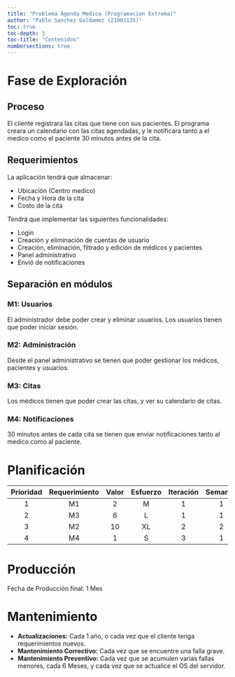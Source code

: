 ```yaml
---
title: "Problema Agenda Medica (Programacion Extrema)"
author: "Pablo Sanchez Galdamez (21001135)"
toc: true
toc-depth: 3
toc-title: "Contenidos"
numbersections: true
---
```


Fase de Exploración
===================

Proceso
-------

El cliente registrara las citas que tiene con sus pacientes. El programa creara
un calendario con las citas agendadas, y le notificara tanto a el medico como
el paciente 30 minutos antes de la cita.

Requerimientos
--------------

La aplicación tendrá que almacenar:

* Ubicación (Centro medico)
* Fecha y Hora de la cita
* Costo de la cita

Tendrá que implementar las siguientes funcionalidades:

* Login
* Creación y eliminación de cuentas de usuario
* Creación, eliminación, filtrado y edición de médicos y pacientes
* Panel administrativo
* Envió de notificaciones

Separación en módulos
---------------------

### M1: Usuarios

El administrador debe poder crear y eliminar usuarios. Los usuarios tienen que
poder iniciar sesión.

### M2: Administración

Desde el panel administrativo se tienen que poder gestionar los médicos,
pacientes y usuarios.

### M3: Citas

Los médicos tienen que poder crear las citas, y ver su calendario de citas.

### M4: Notificaciones

30 minutos antes de cada cita se tienen que enviar notificaciones tanto al
medico como al paciente.

Planificación
=============

| Prioridad | Requerimiento | Valor | Esfuerzo | Iteración | Semanas |
|:---------:|:-------------:|:-----:|:--------:|:---------:|:-------:|
|     1     |       M1      |   2   |     M    |     1     |    1    |
|     2     |       M3      |   6   |     L    |     1     |    1    |
|     3     |       M2      |   10  |    XL    |     2     |    2    |
|     4     |       M4      |   1   |     S    |     3     |    1    |

Producción
==========

Fecha de Producción final: 1 Mes

Mantenimiento
=============

* **Actualizaciones:** Cada 1 año, o cada vez que el cliente tenga
  requerimientos nuevos.
* **Mantenimiento Correctivo:** Cada vez que se encuentre una falla grave.
* **Mantenimiento Preventivo:** Cada vez que se acumulen varias fallas menores,
  cada 6 Meses, y cada vez que se actualice el OS del servidor.
